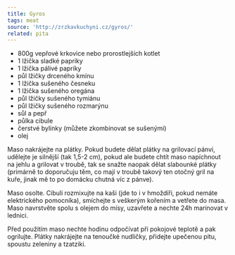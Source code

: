 ```yaml
---
title: Gyros
tags: meat
source: 'http://zrzkavkuchyni.cz/gyros/'
related: pita
---
```

* 800g vepřové krkovice nebo prorostlejších kotlet
* 1 lžička sladké papriky
* 1 lžička pálivé papriky
* půl lžičky drceného kmínu
* 1 lžička sušeného česneku
* 1 lžička sušeného oregána
* půl lžičky sušeného tymiánu
* půl lžičky sušeného rozmarýnu
* sůl a pepř
* půlka cibule
* čerstvé bylinky (můžete zkombinovat se sušenými)
* olej

Maso nakrájejte na plátky. Pokud budete dělat plátky na grilovací pánvi, udělejte je silnější (tak 1,5-2 cm), pokud ale budete chtít maso napíchnout na jehlu a grilovat v troubě, tak se snažte naopak dělat slabounké plátky (primárně to doporučuju těm, co mají v troubě takový ten otočný gril na kuře, jinak mě to po domácku chutná víc z pánve).

Maso osolte. Cibuli rozmixujte na kaši (jde to i v hmoždíři, pokud nemáte elektrického pomocníka), smíchejte s veškerým kořením a vetřete do masa. Maso navrstvěte spolu s olejem do mísy, uzavřete a nechte 24h marinovat v lednici.

Před použitím maso nechte hodinu odpočívat při pokojové teplotě a pak ogrilujte. Plátky nakrájejte na tenoučké nudličky, přidejte upečenou pitu, spoustu zeleniny a tzatziki.
